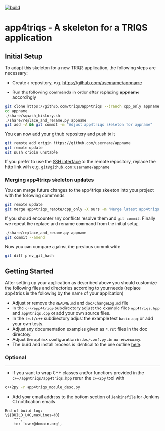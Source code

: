 [![build](https://github.com/TRIQS/app4triqs/workflows/build/badge.svg)](https://github.com/TRIQS/app4triqs/actions?query=workflow%3Abuild)

# app4triqs - A skeleton for a TRIQS application

Initial Setup
-------------

To adapt this skeleton for a new TRIQS application, the following steps are necessary:

* Create a repository, e.g. https://github.com/username/appname

* Run the following commands in order after replacing **appname** accordingly

```bash
git clone https://github.com/triqs/app4triqs --branch cpp_only appname
cd appname
./share/squash_history.sh
./share/replace_and_rename.py appname
git add -A && git commit -m "Adjust app4triqs skeleton for appname"
```

You can now add your github repository and push to it

```bash
git remote add origin https://github.com/username/appname
git remote update
git push origin unstable
```

If you prefer to use the [SSH interface](https://help.github.com/en/articles/connecting-to-github-with-ssh)
to the remote repository, replace the http link with e.g. `git@github.com:username/appname`.

### Merging app4triqs skeleton updates ###

You can merge future changes to the app4triqs skeleton into your project with the following commands

```bash
git remote update
git merge app4triqs_remote/cpp_only -X ours -m "Merge latest app4triqs skeleton changes"
```

If you should encounter any conflicts resolve them and `git commit`.
Finally we repeat the replace and rename command from the initial setup.

```bash
./share/replace_and_rename.py appname
git commit --amend
```

Now you can compare against the previous commit with: 
```bash
git diff prev_git_hash
````

Getting Started
---------------

After setting up your application as described above you should customize the following files and directories
according to your needs (replace app4triqs in the following by the name of your application)

* Adjust or remove the `README.md` and `doc/ChangeLog.md` file
* In the `c++/app4triqs` subdirectory adjust the example files `app4triqs.hpp` and `app4triqs.cpp` or add your own source files.
* In the `test/c++` subdirectory adjust the example test `basic.cpp` or add your own tests.
* Adjust any documentation examples given as `*.rst` files in the doc directory.
* Adjust the sphinx configuration in `doc/conf.py.in` as necessary.
* The build and install process is identical to the one outline [here](https://triqs.github.io/app4triqs/unstable/install.html).

### Optional ###
----------------

* If you want to wrap C++ classes and/or functions provided in the `c++/app4triqs/app4triqs.hpp` rerun the `c++2py` tool with
```bash
c++2py -r app4triqs_module_desc.py
```
* Add your email address to the bottom section of `Jenkinsfile` for Jenkins CI notification emails
```
End of build log:
\${BUILD_LOG,maxLines=60}
    """,
    to: 'user@domain.org',
```
